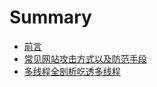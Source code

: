 # Summary

* [前言](README.md)
* [常见网站攻击方式以及防范手段](chapter/常见网站攻击方式以及防范手段.md)
* [多线程全剖析吃透多线程](chapter/多线程全剖析吃透多线程.md)












